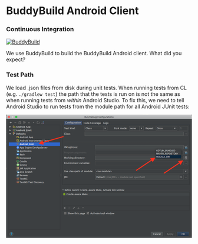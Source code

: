 # BuddyBuild Android Client

### Continuous Integration
[![BuddyBuild](https://dashboard.buddybuild.com/api/statusImage?appID=590e33635ac62a0001c1f1c9&branch=master&build=latest)](https://dashboard.buddybuild.com/apps/590e33635ac62a0001c1f1c9/build/latest?branch=master)

We use BuddyBuild to build the BuddyBuild Android client. What did you expect?

### Test Path
We load .json files from disk during unit tests. When running tests from CL (e.g. `./gradlew test`) the path that the tests is run on is not the same as when running tests from *within* Android Studio. To fix this, we need to tell Android Studio to run tests from the module path for all Android JUnit tests:

![android_studio_set_test_path_screenshot](readme_images/android_studio_set_test_path_screenshot.png)

